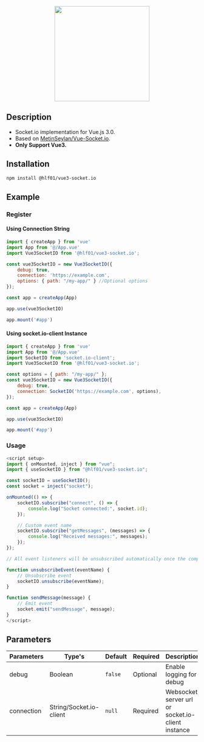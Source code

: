 <p align="center">
    <a href="https://github.com/hlf20010508/Vue3-Socket.io">
        <img width="250" src="https://github.com/hlf20010508/Vue3-Socket.io/assets/76218469/d912dc31-c130-462e-9740-88420449c82d">
    </a>
</p> 

## Description
- Socket.io implementation for Vue.js 3.0.
- Based on [MetinSeylan/Vue-Socket.io](https://github.com/MetinSeylan/Vue-Socket.io).
- **Only Support Vue3.**

## Installation
```bash
npm install @hlf01/vue3-socket.io
```

## Example
### Register
#### Using Connection String
```js
import { createApp } from 'vue'
import App from '@/App.vue'
import Vue3SocketIO from '@hlf01/vue3-socket.io';

const vue3SocketIO = new Vue3SocketIO({
    debug: true,
    connection: 'https://example.com',
    options: { path: "/my-app/" } //Optional options
});

const app = createApp(App)

app.use(vue3SocketIO)

app.mount('#app')
```

#### Using socket.io-client Instance
```js
import { createApp } from 'vue'
import App from '@/App.vue'
import SocketIO from 'socket.io-client';
import Vue3SocketIO from '@hlf01/vue3-socket.io';

const options = { path: "/my-app/" };
const vue3SocketIO = new Vue3SocketIO({
    debug: true,
    connection: SocketIO('https://example.com', options),
});

const app = createApp(App)

app.use(vue3SocketIO)

app.mount('#app')
```

### Usage
```js
<script setup>
import { onMounted, inject } from "vue";
import { useSocketIO } from "@hlf01/vue3-socket.io";

const socketIO = useSocketIO();
const socket = inject("socket");

onMounted(() => {
    socketIO.subscribe("connect", () => {
        console.log("Socket connected:", socket.id);
    });

    // Custom event name
    socketIO.subscribe("getMessages", (messages) => {
        console.log("Received messages:", messages);
    });
});

// All event listeners will be unsubscribed automatically once the component is unmounted

function unsubscribeEvent(eventName) {
    // Unsubscribe event
    socketIO.unsubscribe(eventName);
}

function sendMessage(message) {
    // Emit event
    socket.emit("sendMessage", message);
}
</script>
```

## Parameters
**Parameters**|**Type's**|**Default**|**Required**|**Description**
-----|-----|-----|-----|-----
debug|Boolean|`false`|Optional|Enable logging for debug
connection|String/Socket.io-client|`null`|Required|Websocket server url or socket.io-client instance